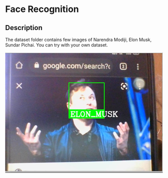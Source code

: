 # Face Recognition 


## Description
The dataset folder contains few images of Narendra Modiji, Elon Musk, Sundar Pichai.
You can try with your own dataset.

![Result Image](https://github.com/Patel-7777/ComputerVisionProjects/blob/main/Face%20Recognition/facerecgnition.JPG)
